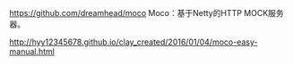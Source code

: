 https://github.com/dreamhead/moco
Moco：基于Netty的HTTP MOCK服务器。


http://hyy12345678.github.io/clay_created/2016/01/04/moco-easy-manual.html




